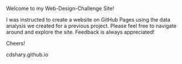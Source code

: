 Welcome to my Web-Design-Challenge Site!

  I was instructed to create a website on GitHub Pages using the data analysis we created for a previous project.
  Please feel free to navigate around and explore the site.
  Feedback is always appreciated!
  
  Cheers!

cdshary.github.io

